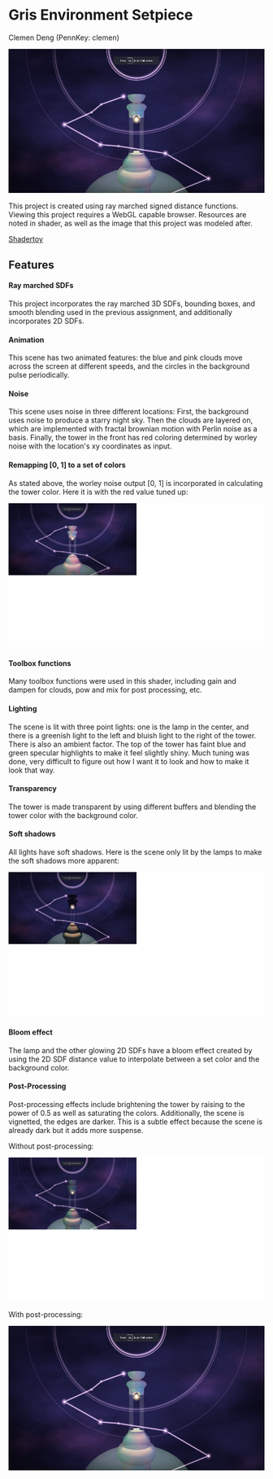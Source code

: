 # Gris Environment Setpiece

Clemen Deng (PennKey: clemen)

![](main.png)

This project is created using ray marched signed distance functions. Viewing this project
requires a WebGL capable browser. Resources are noted in shader, as well as the image that this project was modeled after.

[Shadertoy](https://www.shadertoy.com/view/WsSGDy)

## Features

#### Ray marched SDFs
This project incorporates the ray marched 3D SDFs, bounding boxes, and smooth blending used in the previous assignment, and additionally incorporates 2D SDFs.

#### Animation
This scene has two animated features: the blue and pink clouds move across the screen at different speeds, and the circles in the background pulse periodically.

#### Noise
This scene uses noise in three different locations: First, the background uses noise to produce a starry night sky. Then the clouds are layered on, which are implemented with fractal brownian motion with Perlin noise as a basis. Finally, the tower in the front has red coloring determined by worley noise with the location's xy coordinates as input.

#### Remapping [0, 1] to a set of colors
As stated above, the worley noise output [0, 1] is incorporated in calculating the tower color. Here it is with the red value tuned up:

![](red.png)

#### Toolbox functions
Many toolbox functions were used in this shader, including gain and dampen for clouds, pow and mix for post processing, etc.

#### Lighting
The scene is lit with three point lights: one is the lamp in the center, and there is a greenish light to the left and bluish light to the right of the tower. There is also an ambient factor. The top of the tower has faint blue and green specular highlights to make it feel slightly shiny. Much tuning was done, very difficult to figure out how I want it to look and how to make it look that way.

#### Transparency
The tower is made transparent by using different buffers and blending the tower color with the background color.

#### Soft shadows
All lights have soft shadows. Here is the scene only lit by the lamps to make the soft shadows more apparent:

![](softShadows.png)

#### Bloom effect
The lamp and the other glowing 2D SDFs have a bloom effect created by using the 2D SDF distance value to interpolate between a set color and the background color.

#### Post-Processing
Post-processing effects include brightening the tower by raising to the power of 0.5 as well as saturating the colors. Additionally, the scene is vignetted, the edges are darker. This is a subtle effect because the scene is already dark but it adds more suspense.

Without post-processing:

![](naked.png)

With post-processing:

![](main.png)